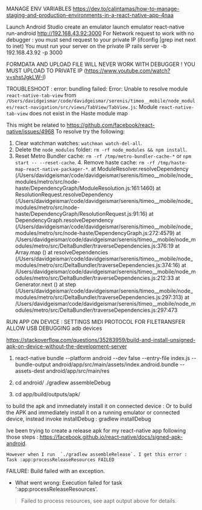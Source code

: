 MANAGE ENV VARIABLES
https://dev.to/calintamas/how-to-manage-staging-and-production-environments-in-a-react-native-app-4naa

Launch Android Studio
create an emulator
launch emulator
react-native run-android
http://192.168.43.92:3000
For Network request to work with no debugger :
you must send request to your private IP (ifconfig |grep inet next to inet)
You must run your server on the private IP rails server -b 192.168.43.92 -p 3000

FORMDATA AND UPLOAD FILE WILL NEVER WORK WITH DEBUGGER ! YOU MUST UPLOAD TO PRIVATE IP (https://www.youtube.com/watch?v=shstJgkLW-I)

TROUBLESHOOT :
error: bundling failed: Error: Unable to resolve module `react-native-tab-view` from `/Users/davidgeismar/code/davidgeismar/serenis/timeo__mobile/node_modules/react-navigation/src/views/TabView/TabView.js`: Module `react-native-tab-view` does not exist in the Haste module map

This might be related to https://github.com/facebook/react-native/issues/4968
To resolve try the following:
  1. Clear watchman watches: `watchman watch-del-all`.
  2. Delete the `node_modules` folder: `rm -rf node_modules && npm install`.
  3. Reset Metro Bundler cache: `rm -rf /tmp/metro-bundler-cache-*` or `npm start -- --reset-cache`.  4. Remove haste cache: `rm -rf /tmp/haste-map-react-native-packager-*`.
    at ModuleResolver.resolveDependency (/Users/davidgeismar/code/davidgeismar/serenis/timeo__mobile/node_modules/metro/src/node-haste/DependencyGraph/ModuleResolution.js:161:1460)
    at ResolutionRequest.resolveDependency (/Users/davidgeismar/code/davidgeismar/serenis/timeo__mobile/node_modules/metro/src/node-haste/DependencyGraph/ResolutionRequest.js:91:16)
    at DependencyGraph.resolveDependency (/Users/davidgeismar/code/davidgeismar/serenis/timeo__mobile/node_modules/metro/src/node-haste/DependencyGraph.js:272:4579)
    at /Users/davidgeismar/code/davidgeismar/serenis/timeo__mobile/node_modules/metro/src/DeltaBundler/traverseDependencies.js:376:19
    at Array.map (<anonymous>)
    at resolveDependencies (/Users/davidgeismar/code/davidgeismar/serenis/timeo__mobile/node_modules/metro/src/DeltaBundler/traverseDependencies.js:374:16)
    at /Users/davidgeismar/code/davidgeismar/serenis/timeo__mobile/node_modules/metro/src/DeltaBundler/traverseDependencies.js:212:33
    at Generator.next (<anonymous>)
    at step (/Users/davidgeismar/code/davidgeismar/serenis/timeo__mobile/node_modules/metro/src/DeltaBundler/traverseDependencies.js:297:313)
    at /Users/davidgeismar/code/davidgeismar/serenis/timeo__mobile/node_modules/metro/src/DeltaBundler/traverseDependencies.js:297:473



RUN APP ON DEVICE :
SETTINGS
MIDI PROTOCOL FOR FILETRANSFER
ALLOW USB DEBUGGING
adb devices


https://stackoverflow.com/questions/35283959/build-and-install-unsigned-apk-on-device-without-the-development-server
1) react-native bundle --platform android --dev false --entry-file index.js --bundle-output android/app/src/main/assets/index.android.bundle --assets-dest android/app/src/main/res

2) cd android/
./gradlew assembleDebug
3) cd app/build/outputs/apk/

to build the apk and immediately install it on connected device :
Or to build the APK and immediately install it on a running emulator or connected device, instead invoke installDebug :
gradlew installDebug




Ive been trying to create a release apk for my react-native app following those steps : https://facebook.github.io/react-native/docs/signed-apk-android.

    However when I run  `./gradlew assembleRelease`. I get this error :
    Task :app:processReleaseResources FAILED
FAILURE: Build failed with an exception.

* What went wrong:
Execution failed for task ':app:processReleaseResources'.
> Failed to process resources, see aapt output above for details.
